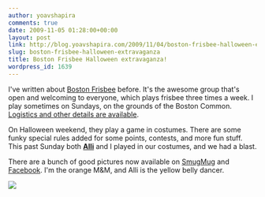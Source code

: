 ```yaml
---
author: yoavshapira
comments: true
date: 2009-11-05 01:28:00+00:00
layout: post
link: http://blog.yoavshapira.com/2009/11/04/boston-frisbee-halloween-extravaganza/
slug: boston-frisbee-halloween-extravaganza
title: Boston Frisbee Halloween extravaganza!
wordpress_id: 1639
---
```


I've written about [Boston Frisbee](http://yoavs.blogspot.com/2009/03/boston-frisbee-games-on-sundays.html) before.  It's the awesome group that's open and welcoming to everyone, which plays frisbee three times a week.  I play sometimes on Sundays, on the grounds of the Boston Common.  [Logistics and other details are available](http://yoavs.blogspot.com/2009/03/boston-frisbee-games-on-sundays.html).

  


On Halloween weekend, they play a game in costumes.  There are some funky special rules added for some points, contests, and more fun stuff.  This past Sunday both **[Alli](http://allisonshapira.com/)** and I played in our costumes, and we had a blast.

  


There are a bunch of good pictures now available on [SmugMug](http://beantown.smugmug.com/Other/bf-halloween-2009/) and [Facebook](http://www.facebook.com/album.php?aid=130466&id=705232104&l=142ad80b63).  I'm the orange M&M, and Alli is the yellow belly dancer.  


  


[![](http://beantown.smugmug.com/Other/bf-halloween-2009/IMG4467/701350949_9Np3f-M.jpg)](http://beantown.smugmug.com/Other/bf-halloween-2009/10186034_KihH4/1/#701350949_9Np3f-A-LB)  

